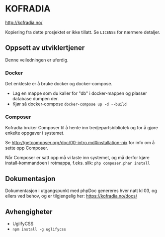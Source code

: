 # KOFRADIA

http://kofradia.no/

Kopiering fra dette prosjektet er ikke tillatt. Se `LICENSE` for nærmere detaljer.

## Oppsett av utviklertjener

Denne veiledningen er uferdig.

### Docker
Det enkleste er å bruke docker og docker-compose. 
* Lag en mappe som du kaller for "db" i docker-mappen og plasser database dumpen der.
* Kjør så docker-compose ```docker-compose up -d --build```

### Composer
Kofradia bruker Composer til å hente inn tredjepartsbibliotek og for å gjøre
enkelte oppgaver i systemet.

Se http://getcomposer.org/doc/00-intro.md#installation-nix for info om å sette opp Composer.

Når Composer er satt opp må vi laste inn systemet, og må derfor kjøre install-kommandoen i rotmappa, f.eks. slik:
```php composer.phar install```

## Dokumentasjon
Dokumentasjon i utgangspunkt med phpDoc genereres hver natt kl 03, og ellers ved behov, og er tilgjengelig her:
https://kofradia.no/docs/

## Avhengigheter

* UglifyCSS
 * ```npm install -g uglifycss```
